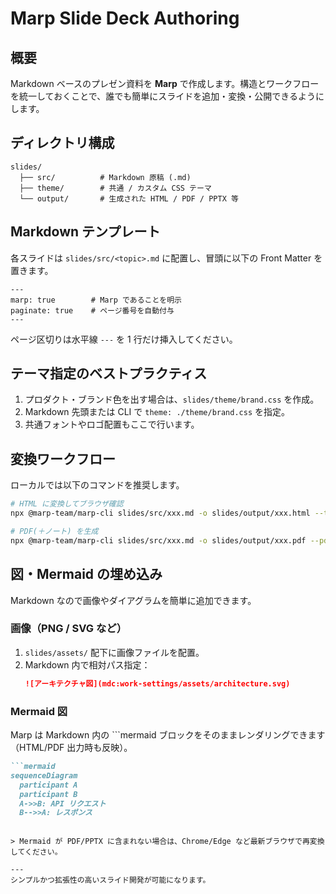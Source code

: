 # Marp Slide Deck Authoring

## 概要
Markdown ベースのプレゼン資料を **Marp** で作成します。構造とワークフローを統一しておくことで、誰でも簡単にスライドを追加・変換・公開できるようにします。

## ディレクトリ構成
```
slides/
  ├── src/          # Markdown 原稿 (.md)
  ├── theme/        # 共通 / カスタム CSS テーマ
  └── output/       # 生成された HTML / PDF / PPTX 等
```

## Markdown テンプレート
各スライドは `slides/src/<topic>.md` に配置し、冒頭に以下の Front Matter を置きます。
```
---
marp: true        # Marp であることを明示
paginate: true    # ページ番号を自動付与
---
```
ページ区切りは水平線 `---` を 1 行だけ挿入してください。

## テーマ指定のベストプラクティス
1. プロダクト・ブランド色を出す場合は、`slides/theme/brand.css` を作成。
2. Markdown 先頭または CLI で `theme: ./theme/brand.css` を指定。
3. 共通フォントやロゴ配置もここで行います。

## 変換ワークフロー
ローカルでは以下のコマンドを推奨します。
```bash
# HTML に変換してブラウザ確認
npx @marp-team/marp-cli slides/src/xxx.md -o slides/output/xxx.html --theme slides/theme/brand.css --preview

# PDF(＋ノート) を生成
npx @marp-team/marp-cli slides/src/xxx.md -o slides/output/xxx.pdf --pdf --pdf-notes
```

## 図・Mermaid の埋め込み
Markdown なので画像やダイアグラムを簡単に追加できます。

### 画像（PNG / SVG など）
1. `slides/assets/` 配下に画像ファイルを配置。
2. Markdown 内で相対パス指定：
   ```markdown
   ![アーキテクチャ図](mdc:work-settings/assets/architecture.svg)
   ```

### Mermaid 図
Marp は Markdown 内の ```mermaid ブロックをそのままレンダリングできます（HTML/PDF 出力時も反映）。
```markdown
```mermaid
sequenceDiagram
  participant A
  participant B
  A->>B: API リクエスト
  B-->>A: レスポンス
```
```

> Mermaid が PDF/PPTX に含まれない場合は、Chrome/Edge など最新ブラウザで再変換してください。

---
シンプルかつ拡張性の高いスライド開発が可能になります。
